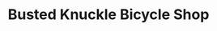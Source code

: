 ---
title: "Busted Knuckle Bicycle Shop"
url: /roslindale/busted-knuckle-bicycle-shop/
shop: bicycle
---